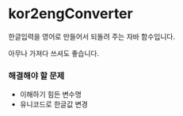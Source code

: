 # kor2engConverter

한글입력을 영어로 만들어서 되돌려 주는 자바 함수입니다.

아무나 가져다 쓰셔도 좋습니다.

### 해결해야 할 문제
 - 이해하기 힘든 변수명
 - 유니코드로 한글값 변경